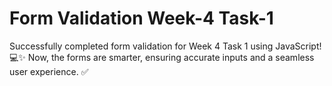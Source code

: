 # Form Validation Week-4 Task-1

Successfully completed form validation for Week 4 Task 1 using JavaScript! 💻✨ 
Now, the forms are smarter, ensuring accurate inputs and a seamless user experience. ✅
